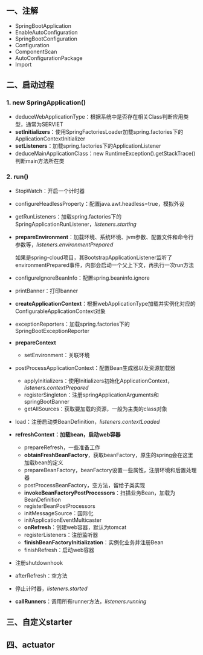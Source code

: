## 一、注解

* SpringBootApplication
* EnableAutoConfiguration
* SpringBootConfiguration
* Configuration
* ComponentScan
* AutoConfigurationPackage
* Import



## 二、启动过程

### 1. new SpringApplication()

* deduceWebApplicationType：根据系统中是否存在相关Class判断应用类型，通常为SERVlET
* **setInitializers**：使用SpringFactoriesLoader加载spring.factories下的ApplicationContextInitializer
* **setListeners**：加载spring.factories下的ApplicationListener
* deduceMainApplicationClass：new RuntimeException().getStackTrace()判断main方法所在类

### 2. run()

* StopWatch：开启一个计时器

* configureHeadlessProperty：配置java.awt.headless=true，模拟外设

* getRunListeners：加载spring.factories下的SpringApplicationRunListener，*listeners.starting*

* **prepareEnvironment**：加载环境、系统环境、jvm参数、配置文件和命令行参数等，*listeners.environmentPrepared*

  如果是spring-cloud项目，其BootstrapApplicationListener监听了environmentPrepared事件，内部会启动一个父上下文，再执行一次run方法

* configureIgnoreBeanInfo：配置spring.beaninfo.ignore

* printBanner：打印banner

* **createApplicationContext**：根据webApplicationType加载并实例化对应的ConfigurableApplicationContext对象

* exceptionReporters：加载spring.factories下的SpringBootExceptionReporter

* **prepareContext**
  
  * setEnvironment：关联环境
* postProcessApplicationContext：配置Bean生成器以及资源加载器
  
  * applyInitializers：使用Initializers初始化ApplicationContext，*listeners.contextPrepared*
  * registerSingleton：注册springApplicationArguments和springBootBanner
  * getAllSources：获取要加载的资源，一般为主类的class对象
* load：注册启动类BeanDefinition，*listeners.contextLoaded*
  
* **refreshContext：加载bean，启动web容器**
  
  * prepareRefresh，一些准备工作
  * **obtainFreshBeanFactory**，获取beanFactory，原生的spring会在这里加载bean的定义
  * prepareBeanFactory，beanFactory设置一些属性，注册环境和后置处理器
  * postProcessBeanFactory，空方法，留给子类实现
  * **invokeBeanFactoryPostProcessors**：扫描业务Bean，加载为BeanDefinition
  * registerBeanPostProcessors
  * initMessageSource：国际化
  * initApplicationEventMulticaster
  * **onRefresh**：创建web容器，默认为tomcat
  * registerListeners：注册监听器
  * **finishBeanFactoryInitialization**：实例化业务并注册Bean
  * finishRefresh：启动web容器
* 注册shutdownhook
  
* afterRefresh：空方法

* 停止计时器，*listeners.started*

* **callRunners**：调用所有runner方法，*listeners.running*



## 三、自定义starter



## 四、actuator